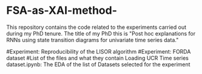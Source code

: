 # FSA-as-XAI-method-
This repository contains the code related to the experiments carried out during my PhD tenure. The title of my PhD this is "Post hoc explanations for RNNs using state transition diagrams for univariate time series data."

#Experiment: Reproducibility of the LISOR algorithm 
#Experiment: FORDA dataset 
#List of the files and what they contain 
Loading UCR Time series dataset.ipynb: The EDA of the list of Datasets selected for the experiment 

